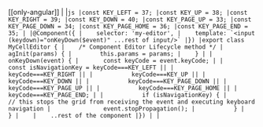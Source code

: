 [[only-angular]]
|
|```js
|const KEY_LEFT = 37;
|const KEY_UP = 38;
|const KEY_RIGHT = 39;
|const KEY_DOWN = 40;
|const KEY_PAGE_UP = 33;
|const KEY_PAGE_DOWN = 34;
|const KEY_PAGE_HOME = 36;
|const KEY_PAGE_END = 35;
|
|@Component({
|    selector: 'my-editor',
|    template: `<input (keydown)="onKeyDown($event)" ...rest of input/>`
|})
|export class MyCellEditor {
|    /* Component Editor Lifecycle method */
|    agInit(params) {
|        this.params = params;
|    }
|
|    onKeyDown(event) {
|       const keyCode = event.keyCode;
|
|        const isNavigationKey = keyCode===KEY_LEFT ||
|           keyCode===KEY_RIGHT ||
|           keyCode===KEY_UP ||
|           keyCode===KEY_DOWN ||
|           keyCode===KEY_PAGE_DOWN ||
|           keyCode===KEY_PAGE_UP ||
|           keyCode===KEY_PAGE_HOME ||
|           keyCode===KEY_PAGE_END;
|
|           if (isNavigationKey) {
|               // this stops the grid from receiving the event and executing keyboard navigation
|               event.stopPropagation();
|           }
|    }
|   
|    ..rest of the component
|})
|
|```
